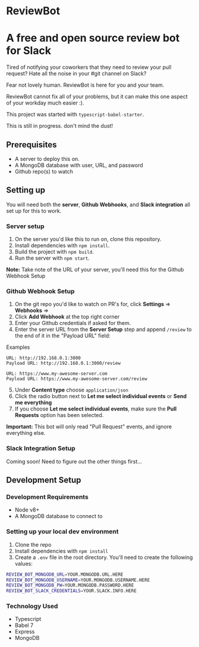 # ReviewBot
# A free and open source review bot for Slack

Tired of notifying your coworkers that they need to review your pull request? Hate all the noise in your #git channel on Slack?

Fear not lovely human. ReviewBot is here for you and your team.

ReviewBot cannot fix all of your problems, but it can make this one aspect of your workday much easier :).

This project was started with `typescript-babel-starter`.

This is still in progress. don't mind the dust!

## Prerequisites

* A server to deploy this on.
* A MongoDB database with user, URL, and password
* Github repo(s) to watch

## Setting up

You will need both the **server**, **Github Webhooks**, and **Slack integration** all set up for this to work.

### Server setup

1. On the server you'd like this to run on, clone this repository.
2. Install dependencies with `npm install`.
3. Build the project with `npm build`.
4. Run the server with `npm start`.

**Note:** Take note of the URL of your server, you'll need this for the Github Webhook Setup

### Github Webhook Setup

1. On the git repo you'd like to watch on PR's for, click **Settings** => **Webhooks** =>
2. Click **Add Webhook** at the top right corner
3. Enter your Github credentials if asked for them.
4. Enter the server URL from the **Server Setup** step and append `/review` to the end of it in the "Payload URL" field:

Examples
```
URL: http://192.168.0.1:3000
Payload URL: http://192.168.0.1:3000/review

URL: https://www.my-awesome-server.com
Payload URL: https://www.my-awesome-server.com/review
```

5. Under **Content type** choose `application/json`
6. Click the radio button next to **Let me select individual events** or **Send me everything**
7. If you choose **Let me select individual events**, make sure the **Pull Requests** option has been selected.

**Important:** This bot will only read "Pull Request" events, and ignore everything else.

### Slack Integration Setup

Coming soon! Need to figure out the other things first...



## Development Setup

### Development Requirements

* Node v8+
* A MongoDB database to connect to

### Setting up your local dev environment

1. Clone the repo
2. Install dependencies with `npm install`
3. Create a `.env` file in the root directory. You'll need to create the following values:

```sh
REVIEW_BOT_MONGODB_URL=YOUR.MONGODB.URL.HERE
REVIEW_BOT_MONGODB_USERNAME=YOUR.MONGODB.USERNAME.HERE
REVIEW_BOT_MONGODB_PW=YOUR.MONGODB.PASSWORD.HERE
REVIEW_BOT_SLACK_CREDENTIALS=YOUR.SLACK.INFO.HERE
```

### Technology Used

* Typescript
* Babel 7
* Express
* MongoDB
